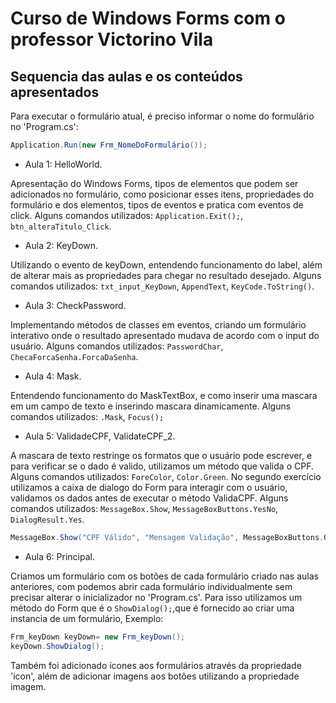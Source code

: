 # Curso de Windows Forms com o professor Victorino Vila

## Sequencia das aulas e os conteúdos apresentados

Para executar o formulário atual, é preciso informar o nome do formulário no 'Program.cs':

```C#
Application.Run(new Frm_NomeDoFormulário());
```

- Aula 1: HelloWorld.

Apresentação do Windows Forms, tipos de elementos que podem ser adicionados no formulário, como posicionar esses itens, propriedades do formulário e dos elementos, tipos de eventos e pratica com eventos de click. Alguns comandos utilizados: `Application.Exit();`, `btn_alteraTitulo_Click`.

- Aula 2: KeyDown.

Utilizando o evento de keyDown, entendendo funcionamento do label, além de alterar mais as propriedades para chegar no resultado desejado. Alguns comandos utilizados: `txt_input_KeyDown`, `AppendText`, `KeyCode.ToString()`.

- Aula 3: CheckPassword.

Implementando métodos de classes em eventos, criando um formulário interativo onde o resultado apresentado mudava de acordo com o input do usuário. Alguns comandos utilizados: `PasswordChar`, `ChecaForcaSenha.ForcaDaSenha`.

- Aula 4: Mask.

Entendendo funcionamento do MaskTextBox, e como inserir uma mascara em um campo de texto e inserindo mascara dinamicamente. Alguns comandos utilizados: `.Mask`, `Focus();`

- Aula 5: ValidadeCPF, ValidateCPF_2.

A mascara de texto restringe os formatos que o usuário pode escrever, e para verificar se o dado é valido, utilizamos um método que valida o CPF. Alguns comandos utilizados: `ForeColor`, `Color.Green`. No segundo exercício utilizamos a caixa de dialogo do Form para interagir com o usuário, validamos os dados antes de executar o método ValidaCPF. Alguns comandos utilizados: `MessageBox.Show`, `MessageBoxButtons.YesNo`, `DialogResult.Yes`.

```C#
MessageBox.Show("CPF Válido", "Mensagem Validação", MessageBoxButtons.OK, MessageBoxIcon.Information);
```

- Aula 6: Principal.

Criamos um formulário com os botões de cada formulário criado nas aulas anteriores, com podemos abrir cada formulário individualmente sem precisar alterar o inicializador no 'Program.cs'. Para isso utilizamos um método do Form que é o `ShowDialog();`,que é fornecido ao criar uma instancia de um formulário, Exemplo:

```C#
Frm_keyDown keyDown= new Frm_keyDown();
keyDown.ShowDialog();
```

Também foi adicionado ícones aos formulários através da propriedade 'icon', além de adicionar imagens aos botões utilizando a propriedade imagem.
